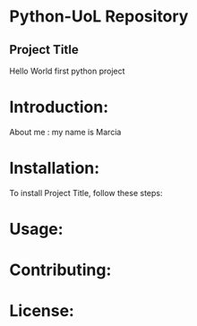 # Python-UoL Repository
## **Project Title**
Hello World first python project
# Introduction:
  About me : my name is Marcia

# Installation:
To install Project Title, follow these steps:

# Usage:

# Contributing:

# License: 
